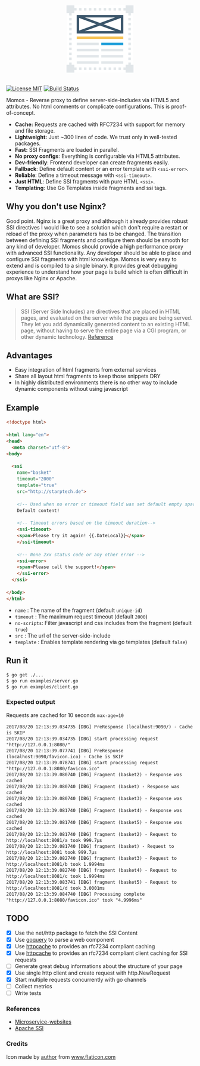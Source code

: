 <p align="center">
    <img src="logo.png" alt="Momos logo" /><br /><br />
</p>

[![License MIT](https://img.shields.io/badge/License-MIT-blue.svg)](http://opensource.org/licenses/MIT)
[![Build Status](https://travis-ci.org/hemerajs/momos.svg?branch=master)](http://travis-ci.org/hemerajs/momos)

Momos - Reverse proxy to define server-side-includes via HTML5 and attributes. No html comments or complicate configurations. This is proof-of-concept. 

- **Cache:** Requests are cached with RFC7234 with support for memory and file storage.
- **Lightweight:** Just ~300 lines of code. We trust only in well-tested packages.
- **Fast:** SSI Fragments are loaded in parallel.
- **No proxy configs**: Everything is configurable via HTML5 attributes.
- **Dev-friendly**: Frontend developer can create fragments easily.
- **Fallback**: Define default content or an error template with `<ssi-error>`.
- **Reliable**: Define a timeout message with `<ssi-timeout>`.
- **Just HTML**: Define SSI fragments with pure HTML `<ssi>`.
- **Templating**: Use Go Templates inside fragments and ssi tags.

## Why you don't use Nginx?
Good point. Nginx is a great proxy and although it already provides robust SSI directives I would like to see a solution which don't require a restart or reload of the proxy when parameters has to be changed. The transition between defining SSI fragments and configure them should be smooth for any kind of developer. Momos should provide a high performance proxy with advanced SSI functionality. Any developer should be able to place and configure SSI fragments with html knowledge. Momos is very easy to extend and is compiled to a single binary. It provides great debugging experience to understand how your page is build which is often difficult in proxys like Nginx or Apache.

## What are SSI?

> SSI (Server Side Includes) are directives that are placed in HTML pages, and evaluated on the server while the pages are being served. They let you add dynamically generated content to an existing HTML page, without having to serve the entire page via a CGI program, or other dynamic technology.
[Reference](https://httpd.apache.org/docs/current/howto/ssi.html#page-header)

## Advantages

- Easy integration of html fragments from external services
- Share all layout html fragments to keep those snippets DRY
- In highly distributed environments there is no other way to include dynamic components without using javascript


## Example
```html
<!doctype html>

<html lang="en">
<head>
  <meta charset="utf-8">
<body>

  <ssi
    name="basket"
    timeout="2000"
    template="true"
    src="http://starptech.de">

    <!-- Used when no error or timeout field was set default empty space -->
    Default content!
    
    <!-- Timeout errors based on the timeout duration-->
    <ssi-timeout>
    <span>Please try it again! {{.DateLocal}}</span>
    </ssi-timeout>
    
    <!-- None 2xx status code or any other error -->
    <ssi-error>
    <span>Please call the support!</span>
    </ssi-error>
  </ssi>
  
</body>
</html>
```

- `name`      : The name of the fragment (default `unique-id`)
- `timeout`   : The maximum request timeout (default `2000`)
- `no-scripts`: Filter javascript and css includes from the fragment (default `true`)
- `src`       : The url of the server-side-include
- `template`  : Enables template rendering via go templates (default `false`)

## Run it

```
$ go get ./...
$ go run examples/server.go
$ go run examples/client.go
```
### Expected output
Requests are cached for 10 seconds `max-age=10`
```
2017/08/20 12:13:39.034735 [DBG] PreResponse (localhost:9090/) - Cache is SKIP
2017/08/20 12:13:39.034735 [DBG] start processing request "http://127.0.0.1:8080/"
2017/08/20 12:13:39.077741 [DBG] PreResponse (localhost:9090/favicon.ico) - Cache is SKIP
2017/08/20 12:13:39.078741 [DBG] start processing request "http://127.0.0.1:8080/favicon.ico"
2017/08/20 12:13:39.080740 [DBG] Fragment (basket2) - Response was cached
2017/08/20 12:13:39.080740 [DBG] Fragment (basket) - Response was cached
2017/08/20 12:13:39.080740 [DBG] Fragment (basket3) - Response was cached
2017/08/20 12:13:39.081740 [DBG] Fragment (basket4) - Response was cached
2017/08/20 12:13:39.081740 [DBG] Fragment (basket5) - Response was cached
2017/08/20 12:13:39.081740 [DBG] fragment (basket2) - Request to http://localhost:8081/a took 999.7µs
2017/08/20 12:13:39.081740 [DBG] fragment (basket) - Request to http://localhost:8081 took 999.7µs
2017/08/20 12:13:39.082740 [DBG] fragment (basket3) - Request to http://localhost:8081/b took 1.9994ms
2017/08/20 12:13:39.082740 [DBG] fragment (basket4) - Request to http://localhost:8081/c took 1.9994ms
2017/08/20 12:13:39.083741 [DBG] fragment (basket5) - Request to http://localhost:8081/d took 3.0001ms
2017/08/20 12:13:39.084740 [DBG] Processing complete "http://127.0.0.1:8080/favicon.ico" took "4.9996ms"
```


## TODO
- [X] Use the net/http package to fetch the SSI Content
- [X] Use [goquery](https://github.com/PuerkitoBio/goquery) to parse a web component
- [X] Use [httpcache](https://github.com/lox/httpcache) to provides an rfc7234 compliant caching
- [X] Use [httpcache](https://github.com/gregjones/httpcache) to provides an rfc7234 compliant client caching for SSI requests
- [ ] Generate great debug informations about the structure of your page
- [X] Use single http client and create request with http.NewRequest
- [X] Start multiple requests concurrently with go channels
- [ ] Collect metrics
- [ ] Write tests

### References
- [Microservice-websites](https://gustafnk.github.io/microservice-websites/#integration-techniques)
- [Apache SSI](https://httpd.apache.org/docs/current/howto/ssi.html#page-header)
### Credits
Icon made by [author](https://www.flaticon.com/authors/dinosoftlabs) from www.flaticon.com
